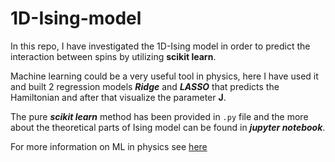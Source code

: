 # 1D-Ising-model

In this repo, I have investigated the 1D-Ising model in order to predict the interaction between spins by utilizing 
**scikit learn**.  

Machine learning could be a very useful tool in physics, here I have used it and built 2 regression models ***Ridge*** and ***LASSO*** that predicts the Hamiltonian and after that visualize the parameter **J**. 

The pure ***scikit learn*** method has been provided in `.py`  file and the more about the theoretical parts of Ising model can be found in ***jupyter notebook***.

For more information on ML in physics see [here](http://physics.bu.edu/~pankajm/MLnotebooks.html)
